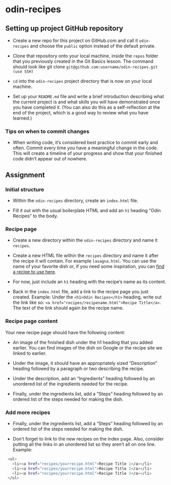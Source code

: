 # odin-recipes

## Setting up project GitHub repository

- Create a new repo for this project on GitHub.com and call it `odin-recipes` and choose the `public` option instead of the default private.

- Clone that repository onto your local machine, inside the `repos` folder that you previously created in the Git Basics lesson. The command should look like git clone `git@github.com:username/odin-recipes.git (use SSH)`

- `cd` into the `odin-recipes` project directory that is now on your local machine.

- Set up your `README.md` file and write a brief introduction describing what the current project is and what skills you will have demonstrated once you have completed it. (You can also do this as a self-reflection at the end of the project, which is a good way to review what you have learned.)

### Tips on when to commit changes

-  When writing code, it’s considered best practice to commit early and often. Commit every time you have a meaningful change in the code. This will create a timeline of your progress and show that your finished code didn’t appear out of nowhere.

## Assignment

### Initial structure

- Within the `odin-recipes` directory, create an `index.html` file.

- Fill it out with the usual boilerplate HTML and add an `h1` heading “Odin Recipes” to the body.

### Recipe page

- Create a new directory within the `odin-recipes` directory and name it `recipes`.

- Create a new HTML file within the `recipes` directory and name it after the recipe it will contain. For example `lasagna.html`. You can use the name of your favorite dish or, if you need some inspiration, you can [find a recipe to use here](https://www.allrecipes.com).

- For now, just include an `h1` heading with the recipe’s name as its content.

- Back in the `index.html` file, add a link to the recipe page you just created. Example: Under the `<h1>Odin Recipes</h1>` heading, write out the link like so: `<a href="recipes/recipename.html">Recipe Title</a>`. The text of the link should again be the recipe name.

### Recipe page content

Your new recipe page should have the following content:

- An image of the finished dish under the h1 heading that you added earlier. You can find images of the dish on Google or the recipe site we linked to earlier.

- Under the image, it should have an appropriately sized “Description” heading followed by a paragraph or two describing the recipe.

- Under the description, add an “Ingredients” heading followed by an unordered list of the ingredients needed for the recipe.

- Finally, under the ingredients list, add a “Steps” heading followed by an ordered list of the steps needed for making the dish.

### Add more recipes

- Finally, under the ingredients list, add a “Steps” heading followed by an ordered list of the steps needed for making the dish.

- Don’t forget to link to the new recipes on the index page. Also, consider putting all the links in an unordered list so they aren’t all on one line. Example:

 ```bash
  <ul>
    <li><a href="recipes/yourrecipe.html">Recipe Title 1</a></li>
    <li><a href="recipes/yourrecipe.html">Recipe Title 2</a></li>
    <li><a href="recipes/yourrecipe.html">Recipe Title 3</a></li>
  </ul>
  ```


